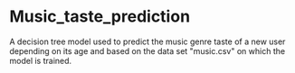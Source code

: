 # Music_taste_prediction
A decision tree model used to predict the music genre taste of a new user depending on its age and based 
on the data set "music.csv" on which the model is trained.

